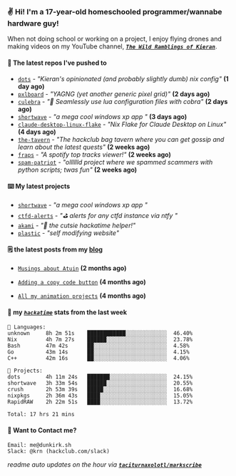 ### ✌️ Hi! I'm a 17-year-old homeschooled programmer/wannabe hardware guy!

When not doing school or working on a project, I enjoy flying drones and making videos on my YouTube channel, [**_`The Wild Ramblings of Kieran`_**](https://youtube.com/@kieran.rambles).

#### 👷 The latest repos I've pushed to

- [`dots`](https://github.com/taciturnaxolotl/dots) - _"Kieran's opinionated (and probably slightly dumb) nix config"_ **(1 day ago)**
- [`pxlboard`](https://github.com/taciturnaxolotl/pxlboard) - _"YAGNG (yet another generic pixel grid)"_ **(2 days ago)**
- [`culebra`](https://github.com/Fuabioo/culebra) - _"🐍 Seamlessly use lua configuration files with cobra"_ **(2 days ago)**
- [`shortwave`](https://github.com/taciturnaxolotl/shortwave) - _"a mega cool windows xp app "_ **(3 days ago)**
- [`claude-desktop-linux-flake`](https://github.com/k3d3/claude-desktop-linux-flake) - _"Nix Flake for Claude Desktop on Linux"_ **(4 days ago)**
- [`the-tavern`](https://github.com/taciturnaxolotl/the-tavern) - _"The hackclub bag tavern where you can get gossip and learn about the latest quests"_ **(2 weeks ago)**
- [`fraps`](https://github.com/taciturnaxolotl/fraps) - _"A spotify top tracks viewer!"_ **(2 weeks ago)**
- [`spam-patriot`](https://github.com/taciturnaxolotl/spam-patriot) - _"olllllld project where we spammed scammers with python scripts; twas fun"_ **(2 weeks ago)**

#### ⌨️ My latest projects

- [`shortwave`](https://github.com/taciturnaxolotl/shortwave) - _"a mega cool windows xp app "_
- [`ctfd-alerts`](https://github.com/taciturnaxolotl/ctfd-alerts) - _"⛳ alerts for any ctfd instance via ntfy "_
- [`akami`](https://github.com/taciturnaxolotl/akami) - _"🌷 the cutsie hackatime helper!"_
- [`plastic`](https://github.com/taciturnaxolotl/plastic) - _"self modifying website"_

#### 🗒️ the latest posts from my [blog](https://dunkirk.sh)

- [`Musings about Atuin`](https://dunkirk.sh/blog/atuin/) **(2 months ago)**

- [`Adding a copy code button`](https://dunkirk.sh/blog/adding-a-copy-button/) **(4 months ago)**

- [`All my animation projects`](https://dunkirk.sh/blog/my-animations/) **(4 months ago)**



#### 📡 my [_`hackatime`_](https://waka.hackclub.com) stats from the last week

```text
💾 Languages:
unknown     8h 2m 51s    ████████████░░░░░░░░░░░░░  46.40%
Nix         4h 7m 27s    ██████░░░░░░░░░░░░░░░░░░░  23.78%
Bash        47m 42s      ██░░░░░░░░░░░░░░░░░░░░░░░  4.58%
Go          43m 14s      ██░░░░░░░░░░░░░░░░░░░░░░░  4.15%
C++         42m 16s      ██░░░░░░░░░░░░░░░░░░░░░░░  4.06%

💼 Projects:
dots        4h 11m 24s   ███████░░░░░░░░░░░░░░░░░░  24.15%
shortwave   3h 33m 54s   ██████░░░░░░░░░░░░░░░░░░░  20.55%
crush       2h 53m 39s   █████░░░░░░░░░░░░░░░░░░░░  16.68%
nixpkgs     2h 36m 43s   ████░░░░░░░░░░░░░░░░░░░░░  15.05%
RapidRAW    2h 22m 51s   ████░░░░░░░░░░░░░░░░░░░░░  13.72%

Total: 17 hrs 21 mins
```

#### 📮 Want to Contact me?

```text
Email: me@dunkirk.sh
Slack: @krn (hackclub.com/slack)
```

_readme auto updates on the hour via [**`taciturnaxolotl/markscribe`**](https://github.com/taciturnaxolotl/markscribe)_
